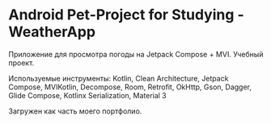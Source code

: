 # Android Pet-Project for Studying - WeatherApp
Приложение для просмотра погоды на Jetpack Compose + MVI. Учебный проект.

Используемые инструменты: Kotlin, Clean Architecture, Jetpack Compose, MVIKotlin, Decompose, Room, Retrofit, OkHttp, Gson, Dagger, Glide Compose, Kotlinx Serialization, Material 3

Загружен как часть моего портфолио.

